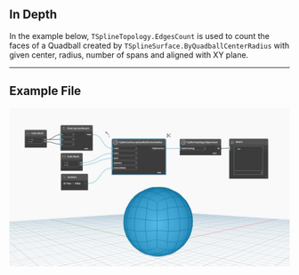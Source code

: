 ## In Depth
In the example below, `TSplineTopology.EdgesCount` is used to count the faces of a Quadball created by `TSplineSurface.ByQuadballCenterRadius` with given center, radius, number of spans and aligned with XY plane.
___
## Example File

![TSplineTopology.EdgesCount](./Autodesk.DesignScript.Geometry.TSpline.TSplineTopology.EdgesCount_img.jpg)